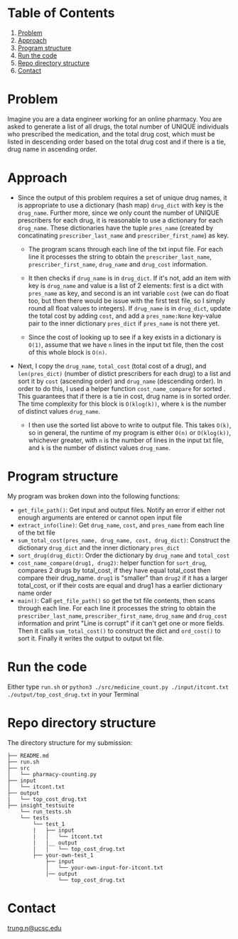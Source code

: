 # Table of Contents
1. [Problem](README.md#problem)
1. [Approach](README.md#approach)
1. [Program structure](README.md#program-structure)
1. [Run the code](README.md#run-the-code)
1. [Repo directory structure](README.md#repo-directory-structure)
1. [Contact](README.md#contact)


# Problem

Imagine you are a data engineer working for an online pharmacy. You are asked to generate a list of all drugs, the total number of UNIQUE individuals who prescribed the medication, and the total drug cost, which must be listed in descending order based on the total drug cost and if there is a tie, drug name in ascending order. 

# Approach

* Since the output of this problem requires a set of unique drug names, it is appropriate to use a dictionary (hash map) `drug_dict` with key is the `drug_name`. Further more, since we only count the number of UNIQUE prescribers for each drug, it is reasonable to use a dictionary for each `drug_name`. These dictionaries have the tuple `pres_name` (created by concatinating `prescriber_last_name` and `prescriber_first_name`) as key. 

    * The program scans through each line of the txt input file. For each line it processes the string to obtain the `prescriber_last_name`, `prescriber_first_name`, `drug_name` and `drug_cost` information. 

    * It then checks if `drug_name` is in `drug_dict`. If it's not, add an item with key is `drug_name` and value is a list of 2 elements: first is a dict with `pres_name` as key, and second is an int variable `cost` (we can do float too, but then there would be issue with the first test file, so I simply round all float values to integers). If `drug_name` is in `drug_dict`, update the total cost by adding `cost`, and add a `pres_name:None` key-value pair to the inner dictionary `pres_dict` if `pres_name` is not there yet. 

    * Since the cost of looking up to see if a key exists in a dictionary is `O(1)`, assume that we have `n` lines in the input txt file, then the cost of this whole block is `O(n)`.

* Next, I copy the `drug_name`, `total_cost` (total cost of a drug), and `len(pres_dict)` (number of distict prescribers for each drug) to a list and sort it by `cost` (ascending order) and `drug_name` (descending order). In order to do this, I used a helper function `cost_name_compare` for sorted . This guarantees that if there is a tie in cost, drug name is in sorted order. 
The time complexity for this block is `O(klog(k))`, where `k` is the number of distinct values `drug_name`.

    * I then use the sorted list above to write to output file. This takes `O(k)`, so in general, the runtime of my program is either `O(n)` or `O(klog(k))`, whichever greater, with `n` is the number of lines in the input txt file, and `k` is the number of distinct values `drug_name`.

# Program structure

My program was broken down into the following functions:
* `get_file_path()`: Get input and output files. Notify an error if either not enough arguments are entered or cannot open input file
* `extract_info(line)`: Get `drug_name`, `cost`, and `pres_name` from each line of the txt file
* `sum_total_cost(pres_name, drug_name, cost, drug_dict)`: Construct the dictionary `drug_dict` and the inner dictionary `pres_dict` 
* `sort_drug(drug_dict)`: Order the dictionary by `drug_name` and `total_cost`
* `cost_name_compare(drug1, drug2)`: helper function for `sort_drug`, compares 2 drugs by total_cost, if they have equal total_cost then compare their drug_name. `drug1` is "smaller" than `drug2` if it has a larger total_cost, or if their costs are equal and drug1 has a earlier dictionary name order
* `main()`: Call `get_file_path()` so get the txt file contents, then scans through each line. For each line it processes the string to obtain the `prescriber_last_name`, `prescriber_first_name`, `drug_name` and `drug_cost` information and print "Line is corrupt" if it can't get one or more fields. Then it calls `sum_total_cost()` to construct the dict and `ord_cost()` to sort it. Finally it writes the output to output txt file.

# Run the code

Either type `run.sh` or `python3 ./src/medicine_count.py ./input/itcont.txt ./output/top_cost_drug.txt` in your Terminal

# Repo directory structure

The directory structure for my submission:

    ├── README.md 
    ├── run.sh
    ├── src
    │   └── pharmacy-counting.py
    ├── input
    │   └── itcont.txt
    ├── output
    |   └── top_cost_drug.txt
    ├── insight_testsuite
        └── run_tests.sh
        └── tests
            └── test_1
            |   ├── input
            |   │   └── itcont.txt
            |   |__ output
            |   │   └── top_cost_drug.txt
            ├── your-own-test_1
                ├── input
                │   └── your-own-input-for-itcont.txt
                |── output
                    └── top_cost_drug.txt

# Contact
trung.n@ucsc.edu
